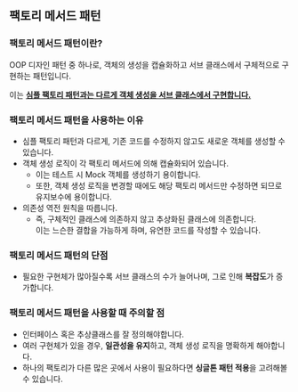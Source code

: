 ## 팩토리 메서드 패턴

### 팩토리 메서드 패턴이란?
OOP 디자인 패턴 중 하나로, 객체의 생성을 캡슐화하고 서브 클래스에서 구체적으로 구현하는 패턴입니다.

이는 <u>**심플 팩토리 패턴과는 다르게 객체 생성을 서브 클래스에서 구현합니다.**</u>

### 팩토리 메서드 패턴을 사용하는 이유
- 심플 팩토리 패턴과 다르게, 기존 코드를 수정하지 않고도 새로운 객체를 생성할 수 있습니다.
- 객체 생성 로직이 각 팩토리 메서드에 의해 캡슐화되어 있습니다.
    - 이는 테스트 시 Mock 객체를 생성하기 용이합니다.
    - 또한, 객체 생성 로직을 변경할 때에도 해당 팩토리 메서드만 수정하면 되므로 유지보수에 용이합니다.
- 의존성 역전 원칙을 따릅니다.
  - 즉, 구체적인 클래스에 의존하지 않고 추상화된 클래스에 의존합니다. <br/>
  이는 느슨한 결합을 가능하게 하며, 유연한 코드를 작성할 수 있습니다.

### 팩토리 메서드 패턴의 단점
- 필요한 구현체가 많아질수록 서브 클래스의 수가 늘어나며, 그로 인해 **복잡도**가 증가합니다.

### 팩토리 메서드 패턴을 사용할 때 주의할 점
- 인터페이스 혹은 추상클래스를 잘 정의해야합니다.
- 여러 구현체가 있을 경우, **일관성을 유지**하고, 객체 생성 로직을 명확하게 해야합니다.
- 하나의 팩토리가 다른 많은 곳에서 사용이 필요하다면 **싱글톤 패턴 적용**을 고려해볼 수 있습니다.
